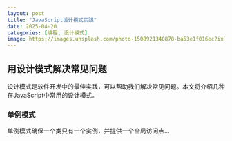 ```yaml
---
layout: post
title: "JavaScript设计模式实践"
date: 2025-04-20
categories: [编程, 设计模式]
image: https://images.unsplash.com/photo-1508921340878-ba53e1f016ec?ixlib=rb-1.2.1&auto=format&fit=crop&w=1350&q=80
---
```


## 用设计模式解决常见问题

设计模式是软件开发中的最佳实践，可以帮助我们解决常见问题。本文将介绍几种在JavaScript中常用的设计模式。

### 单例模式

单例模式确保一个类只有一个实例，并提供一个全局访问点... 